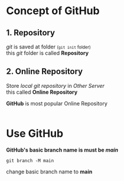 <h1>Concept of GitHub</h1>
<h2>1. Repository</h2>

_git_ is saved at folder <small>(`git init` folder)</small><br>
this _git_ folder is called **Repository**

<h2>2. Online Repository</h2>

Store _local git repository_ in _Other Server_<br>
this called **Online Repository**

**GitHub** is most popular Online Repository
<br><br>

<h1>Use GitHub</h1>

**GitHub's basic branch name is must be _main_**

```
git branch -M main
```

change basic branch name to **main**
